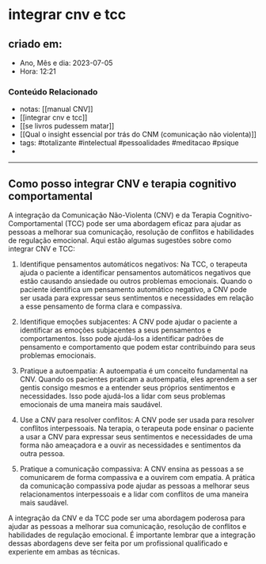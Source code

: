 # integrar cnv e tcc

## criado em: 
-  Ano, Mês e dia: 2023-07-05
- Hora: 12:21
### Conteúdo Relacionado

- notas: [[manual CNV]]
- [[integrar cnv e tcc]]
- [[se livros pudessem matar]]
- [[Qual o insight essencial por trás do CNM (comunicação não violenta)]]
- tags: #totalizante #intelectual #pessoalidades #meditacao #psique 
- 
---

## Como posso integrar CNV e terapia cognitivo comportamental

A integração da Comunicação Não-Violenta (CNV) e da Terapia Cognitivo-Comportamental (TCC) pode ser uma abordagem eficaz para ajudar as pessoas a melhorar sua comunicação, resolução de conflitos e habilidades de regulação emocional. Aqui estão algumas sugestões sobre como integrar CNV e TCC:

1. Identifique pensamentos automáticos negativos: Na TCC, o terapeuta ajuda o paciente a identificar pensamentos automáticos negativos que estão causando ansiedade ou outros problemas emocionais. Quando o paciente identifica um pensamento automático negativo, a CNV pode ser usada para expressar seus sentimentos e necessidades em relação a esse pensamento de forma clara e compassiva.
    
2. Identifique emoções subjacentes: A CNV pode ajudar o paciente a identificar as emoções subjacentes a seus pensamentos e comportamentos. Isso pode ajudá-los a identificar padrões de pensamento e comportamento que podem estar contribuindo para seus problemas emocionais.
    
3. Pratique a autoempatia: A autoempatia é um conceito fundamental na CNV. Quando os pacientes praticam a autoempatia, eles aprendem a ser gentis consigo mesmos e a entender seus próprios sentimentos e necessidades. Isso pode ajudá-los a lidar com seus problemas emocionais de uma maneira mais saudável.
    
4. Use a CNV para resolver conflitos: A CNV pode ser usada para resolver conflitos interpessoais. Na terapia, o terapeuta pode ensinar o paciente a usar a CNV para expressar seus sentimentos e necessidades de uma forma não ameaçadora e a ouvir as necessidades e sentimentos da outra pessoa.
    
5. Pratique a comunicação compassiva: A CNV ensina as pessoas a se comunicarem de forma compassiva e a ouvirem com empatia. A prática da comunicação compassiva pode ajudar as pessoas a melhorar seus relacionamentos interpessoais e a lidar com conflitos de uma maneira mais saudável.

A integração da CNV e da TCC pode ser uma abordagem poderosa para ajudar as pessoas a melhorar sua comunicação, resolução de conflitos e habilidades de regulação emocional. É importante lembrar que a integração dessas abordagens deve ser feita por um profissional qualificado e experiente em ambas as técnicas.